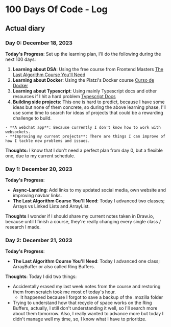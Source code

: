 # 100 Days Of Code - Log
<!--
## Examples section

### Day 0: February 30, 2016 (Example 2)
##### (delete me or comment me out)

**Today's Progress**: Fixed CSS, worked on canvas functionality for the app.

**Thoughts**: I really struggled with CSS, but, overall, I feel like I am slowly getting better at it. Canvas is still new for me, but I managed to figure out some basic functionality.

**Link(s) to work**: [Calculator App](http://www.example.com)


### Day 1: June 27, Monday

**Today's Progress**: I've gone through many exercises on FreeCodeCamp.

**Thoughts** I've recently started coding, and it's a great feeling when I finally solve an algorithm challenge after a lot of attempts and hours spent.

**Link(s) to work**
1. [Find the Longest Word in a String](https://www.freecodecamp.com/challenges/find-the-longest-word-in-a-string)
2. [Title Case a Sentence](https://www.freecodecamp.com/challenges/title-case-a-sentence)
 -->
## Actual diary

### Day 0: December 18, 2023

**Today's Progress**: Set up the learning plan, I'll do the following during the next 100 days:
  1. **Learning about DSA**: Using the free course from Frontend Masters [The Last Algorithm Course You'll Need](https://frontendmasters.com/courses/algorithms/)
  2. **Learning about Docker**: Using the Platzi's Docker course [Curso de Docker](https://platzi.com/cursos/docker/)
  3. **Learning about Typescript**: Using mainly Typescript docs and other resources if I hit a hard problem [Typescript Docs](https://www.typescriptlang.org/docs/handbook/typescript-in-5-minutes.html)
  4. **Building side projects**: This one is hard to predict, because I have some ideas but none of them concrete, so during the above learning phase, I'll use some time to search for ideas of projects that could be a rewarding challenge to build.

    - **A webchat app**: Because currently I don't know how to work with websockets.
    - **Improving my current projects**: There are things I can improve of how I tackle new problems and issues. 

**Thoughts:** I know that I don't need a perfect plan from day 0, but a flexible one, due to my current schedule.

### Day 1: December 20, 2023

**Today's Progress**:
  - **Async-Landing**: Add links to my updated social media, own website and improving navbar links.
  - **The Last Algorithm Course You'll Need**: Today I advanced two classes; Arrays vs Linked Lists and ArrayList.

**Thoughts** I wonder if I should share my current notes taken in Draw.io, because until I finish a course, they're really changing every single class / research I made.

### Day 2: December 21, 2023

**Today's Progress**:
  - **The Last Algorithm Course You'll Need**: Today I advanced one class; ArrayBuffer or also called Ring Buffers.

**Thoughts**: Today I did two things:
  - Accidentally erased my last week notes from the course and restoring them from scratch took me most of today's hour.
    - It happened because I forgot to save a backup of the .mozilla folder
  - Trying to understand how that recycle of space works on the Ring Buffers, actually, I still don't understanding it well, so I'll search more about them tomorrow.
Also, I really wanted to advance more but today I didn't manage well my time, so, I know what I have to prioritize.

